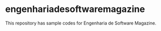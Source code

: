 # engenhariadesoftwaremagazine
This repository has sample codes for Engenharia de Software Magazine.

